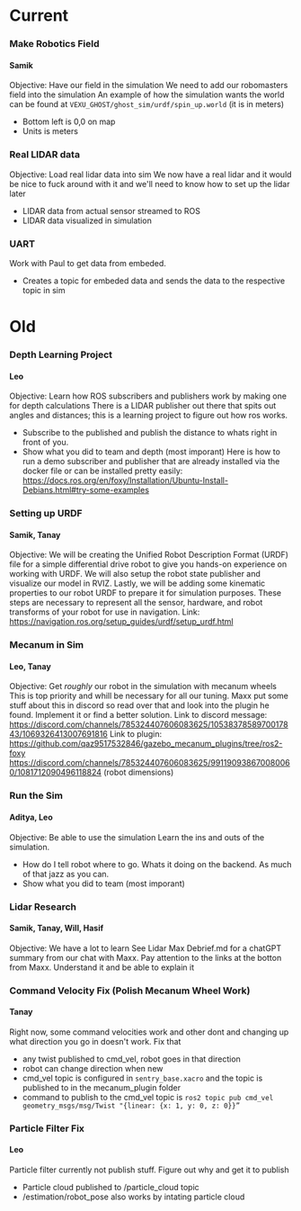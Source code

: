 # Current

### Make Robotics Field
#### Samik
Objective: Have our field in the simulation
We need to add our robomasters field into the simulation
An example of how the simulation wants the world can be found at `VEXU_GHOST/ghost_sim/urdf/spin_up.world` (it is in meters)
 * Bottom left is 0,0 on map
 * Units is meters

### Real LIDAR data
Objective: Load real lidar data into sim
We now have a real lidar and it would be nice to fuck around with it and we'll need to know how to set up the lidar later
 * LIDAR data from actual sensor streamed to ROS
 * LIDAR data visualized in simulation

### UART
Work with Paul to get data from embeded.
 * Creates a topic for embeded data and sends the data to the respective topic in sim

# Old

### Depth Learning Project 
#### Leo
Objective: Learn how ROS subscribers and publishers work by making one for depth calculations
There is a LIDAR publisher out there that spits out angles and distances; this is a learning project to figure out how ros works.
 * Subscribe to the published and publish the distance to whats right in front of you.
 * Show what you did to team and depth (most imporant)
Here is how to run a demo subscriber and publisher that are already installed via the docker file or can be installed pretty easily:
https://docs.ros.org/en/foxy/Installation/Ubuntu-Install-Debians.html#try-some-examples

### Setting up URDF
#### Samik, Tanay
Objective: We will be creating the Unified Robot Description Format (URDF) file for a simple differential drive robot to give you hands-on experience on working with URDF. We will also setup the robot state publisher and visualize our model in RVIZ. Lastly, we will be adding some kinematic properties to our robot URDF to prepare it for simulation purposes. These steps are necessary to represent all the sensor, hardware, and robot transforms of your robot for use in navigation.
Link:
https://navigation.ros.org/setup_guides/urdf/setup_urdf.html

### Mecanum in Sim
#### Leo, Tanay
Objective: Get _roughly_ our robot in the simulation with mecanum wheels
This is top priority and whill be necessary for all our tuning. Maxx put some stuff about this in discord so read over that and look into the plugin he found. Implement it or find a better solution.
Link to discord message:
https://discord.com/channels/785324407606083625/1053837858970017843/1069326413007691816
Link to plugin:
https://github.com/qaz9517532846/gazebo_mecanum_plugins/tree/ros2-foxy
https://discord.com/channels/785324407606083625/991190938670080060/1081712090496118824 (robot dimensions)

### Run the Sim
#### Aditya, Leo
Objective: Be able to use the simulation
Learn the ins and outs of the simulation.
 * How do I tell robot where to go. Whats it doing on the backend. As much of that jazz as you can.
 * Show what you did to team (most imporant)

### Lidar Research
#### Samik, Tanay, Will, Hasif
Objective: We have a lot to learn
See Lidar Max Debrief.md for a chatGPT summary from our chat with Maxx. Pay attention to the links at the botton from Maxx. Understand it and be able to explain it

### Command Velocity Fix (Polish Mecanum Wheel Work)
#### Tanay
Right now, some command velocities work and other dont and changing up what direction you go in doesn't work. Fix that
 * any twist published to cmd_vel, robot goes in that direction
 * robot can change direction when new
 * cmd_vel topic is configured in `sentry_base.xacro` and the topic is published to in the mecanum_plugin folder
 * command to publish to the cmd_vel topic is ```ros2 topic pub cmd_vel geometry_msgs/msg/Twist "{linear: {x: 1, y: 0, z: 0}}”```

### Particle Filter Fix
#### Leo
Particle filter currently not publish stuff. Figure out why and get it to publish
 * Particle cloud published to /particle_cloud topic
 * /estimation/robot_pose also works by intating particle cloud